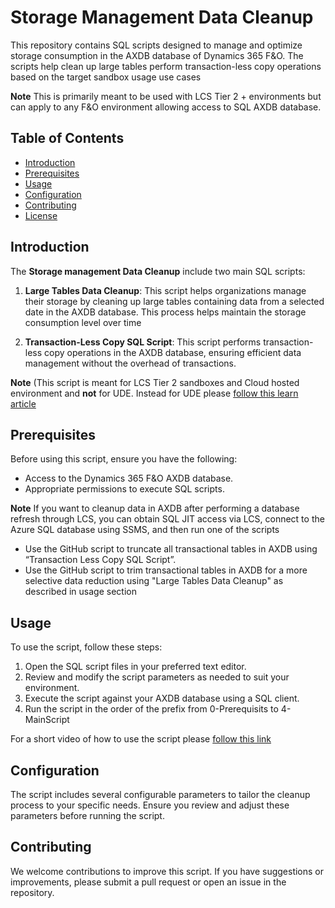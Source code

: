 # Storage Management Data Cleanup 

This repository contains SQL scripts designed to manage and optimize storage consumption in the AXDB database of Dynamics 365 F&O. The scripts help clean up large tables  perform transaction-less copy operations based on the target sandbox usage use cases 

**Note** This is primarily meant to be used with LCS Tier 2 + environments but can apply to any F&O environment allowing access to SQL AXDB database.

## Table of Contents

- [Introduction](#introduction)
- [Prerequisites](#prerequisites)
- [Usage](#usage)
- [Configuration](#configuration)
- [Contributing](#contributing)
- [License](#License)

## Introduction

The **Storage management Data Cleanup** include two main SQL scripts:

1. **Large Tables Data Cleanup**: This script helps organizations manage their storage by cleaning up large tables containing data from a selected date in the AXDB database. This process helps maintain the storage consumption level over time

2. **Transaction-Less Copy SQL Script**: This script performs transaction-less copy operations in the AXDB database, ensuring efficient data management without the overhead of transactions.
   
**Note** (This script is meant for LCS Tier 2 sandboxes and Cloud hosted environment and **not** for UDE. Instead for UDE please [follow this learn article](https://learn.microsoft.com/en-us/power-platform/admin/unified-experience/tutorial-perform-transactionless-copy?tabs=PPAC) 

## Prerequisites

Before using this script, ensure you have the following:

- Access to the Dynamics 365 F&O AXDB database.
- Appropriate permissions to execute SQL scripts.
  
**Note** If you want to cleanup data in AXDB after performing a database refresh through LCS, you can obtain SQL JIT access via LCS, connect to the Azure SQL database using SSMS, and then run one of the scripts
- Use the GitHub script to truncate all transactional tables in AXDB using “Transaction Less Copy SQL Script”.
- Use the GitHub script to trim transactional tables in AXDB for a more selective data reduction using "Large Tables Data Cleanup" as described in usage section

## Usage
To use the script, follow these steps:

1. Open the SQL script files in your preferred text editor.
2. Review and modify the script parameters as needed to suit your environment.
3. Execute the script against your AXDB database using a SQL client.
4. Run the script in the order of the prefix from 0-Prerequisits to 4-MainScript

For a short video of how to use the script please [follow this link](https://youtu.be/_FnvbF8Vgrw)
 
## Configuration
The script includes several configurable parameters to tailor the cleanup process to your specific needs. Ensure you review and adjust these parameters before running the script.

## Contributing
We welcome contributions to improve this script. If you have suggestions or improvements, please submit a pull request or open an issue in the repository.
